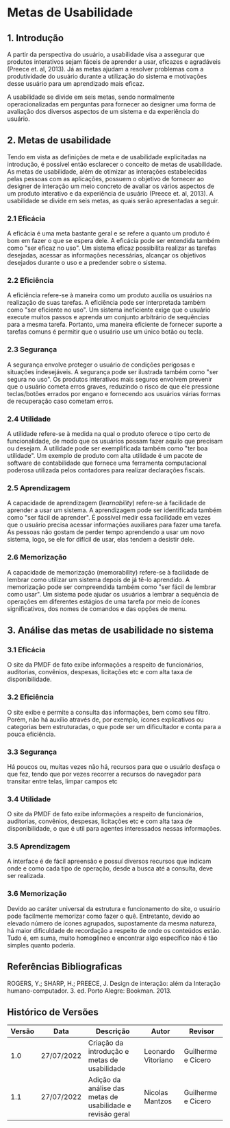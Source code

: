 # Metas de Usabilidade 

## 1. Introdução 

A partir da perspectiva do usuário, a usabilidade visa a assegurar que produtos interativos sejam fáceis de aprender a usar, eficazes e agradáveis (Preece et. al, 2013). Já as metas ajudam a resolver problemas com a produtividade do usuário durante a utilização do sistema e motivações desse usuário para um aprendizado mais eficaz.

A usabilidade se divide em seis metas, sendo normalmente operacionalizadas em perguntas para fornecer ao designer uma forma de avaliação dos diversos aspectos de um sistema e da experiência do usuário. 

## 2. Metas de usabilidade

Tendo em vista as definições de meta e de usabilidade explicitadas na introdução, é possível então esclarecer o conceito de metas de usabilidade. As metas de usabilidade, além de otimizar as interações estabelecidas pelas pessoas com as aplicações, possuem o objetivo de fornecer ao designer de interação um meio concreto de avaliar os vários aspectos de um produto interativo e da experiência de usuário (Preece et. al, 2013). A usabilidade se divide em seis metas, as quais serão apresentadas a seguir.

### 2.1 Eficácia

A eficácia é uma meta bastante geral e se refere a quanto um produto é bom em fazer o
que se espera dele. A eficácia pode ser entendida também como "ser eficaz no uso". Um sistema eficaz possibilita realizar as tarefas desejadas, acessar as informações necessárias, alcançar os objetivos desejados durante o uso e a predender sobre o sistema.

### 2.2 Eficiência

A eficiência refere-se à maneira como um produto auxilia os usuários na realização de
suas tarefas. A eficiência pode ser interpretada também como "ser eficiente no uso". Um sistema ineficiente exige que o usuário execute muitos passos e aprenda um conjunto arbitrário de sequências para a mesma tarefa. Portanto, uma maneira eficiente de fornecer suporte a tarefas comuns é permitir que o usuário use um único botão ou tecla.


### 2.3 Segurança

A segurança envolve proteger o usuário de condições perigosas e situações indesejáveis. A segurança pode ser ilustrada também como "ser segura no uso". Os produtos
interativos mais seguros envolvem prevenir que o usuário cometa erros
graves, reduzindo o risco de que ele pressione teclas/botões errados por engano e fornecendo aos usuários várias formas de recuperação caso cometam erros.

### 2.4 Utilidade

A utilidade refere-se à medida na qual o produto oferece o tipo certo de funcionalidade,
de modo que os usuários possam fazer aquilo que precisam ou desejam. A utilidade pode ser exemplificada também como "ter boa utilidade". Um exemplo de
produto com alta utilidade é um pacote de software de contabilidade que fornece uma
ferramenta computacional poderosa utilizada pelos contadores para realizar declarações
fiscais. 

### 2.5 Aprendizagem

A capacidade de aprendizagem (<i>learnability</i>) refere-se à facilidade de aprender a usar
um sistema. A aprendizagem pode ser identificada também como "ser fácil de aprender". É possível medir essa facilidade em vezes que o usuário precisa acessar informações auxiliares para fazer uma tarefa. As pessoas não gostam de perder tempo aprendendo a usar um novo sistema, logo, se ele for difícil de usar, elas tendem a desistir dele. 

### 2.6 Memorização

A capacidade de memorização (memorability) refere-se à facilidade de lembrar como utilizar um sistema depois de já tê-lo aprendido. A memorização pode ser compreendida também como "ser fácil de lembrar como usar". Um sistema pode ajudar os usuários a lembrar a sequência
de operações em diferentes estágios de uma tarefa por meio de ícones significativos, dos
nomes de comandos e das opções de menu.


## 3. Análise das metas de usabilidade no sistema

### 3.1 Eficácia

O site da PMDF de fato exibe informações a respeito de funcionários, auditorias, convênios, despesas, licitações etc e com alta taxa
de disponibilidade.

### 3.2 Eficiência

O site exibe e permite a consulta das informações, bem como seu filtro. Porém, não há auxílio 
através de, por exemplo, ícones explicativos ou categorias bem estruturadas, o que pode ser um dificultador e conta para a pouca eficiência.

### 3.3 Segurança

Há poucos ou, muitas vezes não há, recursos para que o usuário desfaça o que fez, tendo que 
por vezes recorrer a recursos do navegador para transitar entre telas, limpar campos etc

### 3.4 Utilidade

O site da PMDF de fato exibe informações a respeito de funcionários, auditorias, convênios, despesas, licitações etc e com alta taxa
de disponibilidade, o que é util para agentes interessados nessas informações.

### 3.5 Aprendizagem

A interface é de fácil apreensão e possuí diversos recursos que indicam onde e como cada tipo de operação, desde a busca até a
consulta, deve ser realizada. 

### 3.6 Memorização

Devido ao caráter universal da estrutura e funcionamento do site, o usuário pode facilmente memorizar como fazer o quê. Entretanto, 
devido ao elevado número de ícones agrupados, supostamente da mesma natureza, há maior dificuldade de recordação a respeito de onde 
os conteúdos estão. Tudo é, em suma, muito homogêneo e encontrar algo específico não é tão simples quanto poderia.

## Referências Bibliograficas

ROGERS, Y.; SHARP, H.; PREECE, J. Design de interação: além da Interação humano-computador. 3. ed. Porto Alegre: Bookman. 2013.

## Histórico de Versões

| Versão | Data       | Descrição                                                  | Autor              | Revisor            |
|--------|------------|------------------------------------------------------------|--------------------|--------------------|
|  1.0   | 27/07/2022 | Criação da introdução e metas de usabilidade               | Leonardo Vitoriano | Guilherme e Cicero |
|  1.1   | 27/07/2022 | Adição da análise das metas de usabilidade e revisão geral | Nicolas Mantzos    | Guilherme e Cicero |
